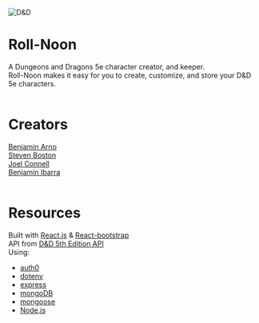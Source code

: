 ![D&D](https://upload.wikimedia.org/wikipedia/en/thumb/8/8e/Dungeons_%26_Dragons_5th_Edition_logo.svg/1920px-Dungeons_%26_Dragons_5th_Edition_logo.svg.png)

# Roll-Noon
A Dungeons and Dragons 5e character creator, and keeper.</br>
Roll-Noon makes it easy for you to create, customize, and store your D&D 5e characters.</br></br>

# Creators
[Benjamin Arno](https://github.com/Barnord)</br>
[Steven Boston](https://github.com/Steven-Boston)</br>
[Joel Connell](https://github.com/zgameboyz)</br>
[Benjamin Ibarra](https://github.com/BeniBarra)</br></br>

# Resources
Built with [React.js](https://reactjs.org/) & [React-bootstrap](https://react-bootstrap.github.io/) </br>
API from [D&D 5th Edition API](http://www.dnd5eapi.co/)</br>
Using:
- [auth0](https://auth0.com/docs)
- [dotenv](https://www.npmjs.com/package/dotenv)
- [express](https://www.npmjs.com/package/express)
- [mongoDB](https://www.npmjs.com/package/mongodb)
- [mongoose](https://mongoosejs.com/)
- [Node.js](https://nodejs.org/en/)